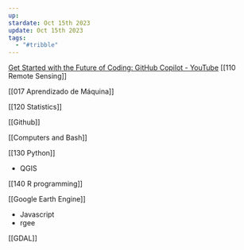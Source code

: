 ```yaml
---
up: 
stardate: Oct 15th 2023
update: Oct 15th 2023
tags:
  - "#tribble"
---
```

[Get Started with the Future of Coding: GitHub Copilot - YouTube](https://www.youtube.com/watch?v=Fi3AJZZregI&t=99s)
[[110 Remote Sensing]]

[[017 Aprendizado de Máquina]]

[[120 Statistics]]

[[Github]]

[[Computers and Bash]]


[[130 Python]]
- QGIS

[[140 R programming]]

[[Google Earth Engine]]
- Javascript
- rgee


[[GDAL]]

